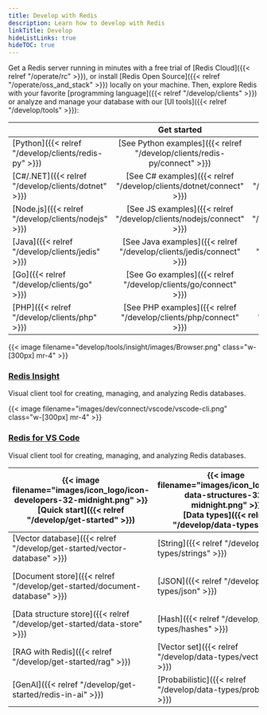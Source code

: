 ```yaml
---
title: Develop with Redis
description: Learn how to develop with Redis
linkTitle: Develop
hideListLinks: true
hideTOC: true
---
```


Get a Redis server running in minutes with a free trial of
[Redis Cloud]({{< relref "/operate/rc" >}}), or install
[Redis Open Source]({{< relref "/operate/oss_and_stack" >}}) locally
on your machine. Then, explore Redis with your favorite
[programming language]({{< relref "/develop/clients" >}})
or analyze and manage your database with our
[UI tools]({{< relref "/develop/tools" >}}):

| | Get started | Document search | Vector search |
|:----- | :-----: | :-----: | :-----:|
| [Python]({{< relref "/develop/clients/redis-py" >}}) | [See Python examples]({{< relref "/develop/clients/redis-py/connect" >}}) | [See Python examples]({{< relref "/develop/clients/redis-py/queryjson" >}}) | [See Python examples]({{< relref "/develop/clients/redis-py/vecsearch" >}}) |
| [C#/.NET]({{< relref "/develop/clients/dotnet" >}}) | [See C# examples]({{< relref "/develop/clients/dotnet/connect" >}}) | [See C# examples]({{< relref "/develop/clients/dotnet/queryjson" >}}) | [See C# examples]({{< relref "/develop/clients/dotnet/vecsearch" >}}) |
| [Node.js]({{< relref "/develop/clients/nodejs" >}}) | [See JS examples]({{< relref "/develop/clients/nodejs/connect" >}}) | [See JS examples]({{< relref "/develop/clients/nodejs/queryjson" >}}) | [See JS examples]({{< relref "/develop/clients/nodejs/vecsearch" >}}) |
| [Java]({{< relref "/develop/clients/jedis" >}}) | [See Java examples]({{< relref "/develop/clients/jedis/connect" >}}) | [See Java examples]({{< relref "/develop/clients/jedis/queryjson" >}}) | [See Java examples]({{< relref "/develop/clients/jedis/vecsearch" >}}) |
| [Go]({{< relref "/develop/clients/go" >}}) | [See Go examples]({{< relref "/develop/clients/go/connect" >}}) | [See Go examples]({{< relref "/develop/clients/go/queryjson" >}}) | [See Go examples]({{< relref "/develop/clients/go/vecsearch" >}}) |
| [PHP]({{< relref "/develop/clients/php" >}}) | [See PHP examples]({{< relref "/develop/clients/php/connect" >}}) | [See PHP examples]({{< relref "/develop/clients/php/queryjson" >}}) | [See PHP examples]({{< relref "/develop/clients/php/vecsearch" >}}) |

<div class="flex flex-col gap-5">
  <div class="flex items-start">
    {{< image filename="develop/tools/insight/images/Browser.png" class="w-[300px] mr-4" >}}
    <div>
      <h3><a href="/develop/tools/insight">Redis Insight</a></h3>
      <p>Visual client tool for creating, managing, and analyzing Redis databases.</p>
    </div>
  </div>
  <div class="flex items-start">
    {{< image filename="images/dev/connect/vscode/vscode-cli.png" class="w-[300px] mr-4" >}}
    <div>
      <h3><a href="/develop/tools/insight">Redis for VS Code</a></h3>
      <p>Visual client tool for creating, managing, and analyzing Redis databases.</p>
    </div>
  </div>
</div>

| {{< image filename="images/icon_logo/icon-developers-32-midnight.png" >}}</br>[**Quick start**]({{< relref "/develop/get-started" >}}) | {{< image filename="images/icon_logo/icon-data-structures-32-midnight.png" >}}</br>[**Data types**]({{< relref "/develop/data-types" >}}) | {{< image filename="images/icon_logo/icon-text-search-32-midnight.png" >}}</br>[**Query engine**]({{< relref "/develop/interact/search-and-query" >}}) |
|-----|-----|-----|
| [Vector database]({{< relref "/develop/get-started/vector-database" >}}) | [String]({{< relref "/develop/data-types/strings" >}}) | [Get started]({{< relref "/develop/interact/search-and-query" >}}) |
| [Document store]({{< relref "/develop/get-started/document-database" >}}) | [JSON]({{< relref "/develop/data-types/json" >}}) | [Schema field types]({{< relref "/develop/interact/search-and-query/basic-constructs/field-and-type-options" >}}) |
| [Data structure store]({{< relref "/develop/get-started/data-store" >}}) | [Hash]({{< relref "/develop/data-types/hashes" >}}) | [Indexing]({{< relref "/develop/interact/search-and-query/indexing" >}}) |
| [RAG with Redis]({{< relref "/develop/get-started/rag" >}}) | [Vector set]({{< relref "/develop/data-types/vector-sets" >}}) | [Querying]({{< relref "/develop/interact/search-and-query/query" >}}) |
| [GenAI]({{< relref "/develop/get-started/redis-in-ai" >}}) | [Probabilistic]({{< relref "/develop/data-types/probabilistic" >}}) | [Use cases]({{< relref "/develop/interact/search-and-query/query-use-cases" >}}) |
